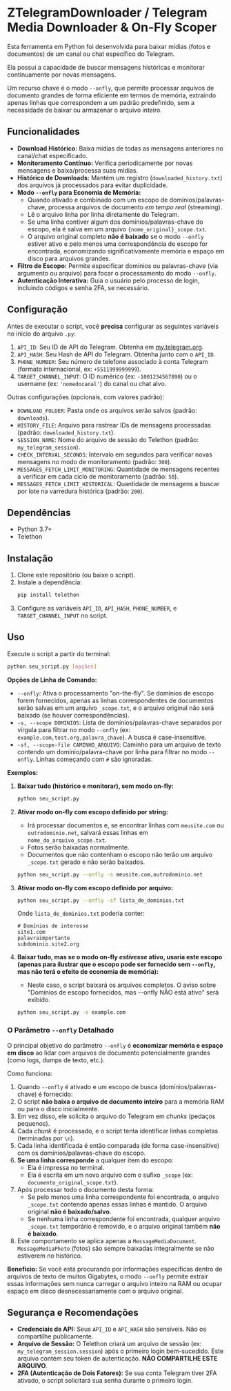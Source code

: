 # ZTelegramDownloader / Telegram Media Downloader & On-Fly Scoper

Esta ferramenta em Python foi desenvolvida para baixar mídias (fotos e documentos) de um canal ou chat específico do Telegram. 

Ela possui a capacidade de buscar mensagens históricas e monitorar continuamente por novas mensagens.

Um recurso chave é o modo `--onfly`, que permite processar arquivos de documento grandes de forma eficiente em termos de memória, extraindo apenas linhas que correspondem a um padrão predefinido, sem a necessidade de baixar ou armazenar o arquivo inteiro.

## Funcionalidades

*   **Download Histórico:** Baixa mídias de todas as mensagens anteriores no canal/chat especificado.
*   **Monitoramento Contínuo:** Verifica periodicamente por novas mensagens e baixa/processa suas mídias.
*   **Histórico de Downloads:** Mantém um registro (`downloaded_history.txt`) dos arquivos já processados para evitar duplicidade.
*   **Modo `--onfly` para Economia de Memória:**
    *   Quando ativado e combinado com um escopo de domínios/palavras-chave, processa arquivos de documento *em tempo real* (streaming).
    *   Lê o arquivo linha por linha diretamente do Telegram.
    *   Se uma linha contiver algum dos domínios/palavras-chave do escopo, ela é salva em um arquivo `{nome_original}_scope.txt`.
    *   O arquivo original completo **não é baixado** se o modo `--onfly` estiver ativo e pelo menos uma correspondência de escopo for encontrada, economizando significativamente memória e espaço em disco para arquivos grandes.
*   **Filtro de Escopo:** Permite especificar domínios ou palavras-chave (via argumento ou arquivo) para focar o processamento do modo `--onfly`.
*   **Autenticação Interativa:** Guia o usuário pelo processo de login, incluindo códigos e senha 2FA, se necessário.

## Configuração

Antes de executar o script, você **precisa** configurar as seguintes variáveis no início do arquivo `.py`:

1.  `API_ID`: Seu ID de API do Telegram. Obtenha em [my.telegram.org](https://my.telegram.org/apps).
2.  `API_HASH`: Seu Hash de API do Telegram. Obtenha junto com o `API_ID`.
3.  `PHONE_NUMBER`: Seu número de telefone associado à conta Telegram (formato internacional, ex: `+5511999999999`).
4.  `TARGET_CHANNEL_INPUT`: O ID numérico (ex: `-1001234567890`) ou o username (ex: `'nomedocanal'`) do canal ou chat alvo.

Outras configurações (opcionais, com valores padrão):
*   `DOWNLOAD_FOLDER`: Pasta onde os arquivos serão salvos (padrão: `downloads`).
*   `HISTORY_FILE`: Arquivo para rastrear IDs de mensagens processadas (padrão: `downloaded_history.txt`).
*   `SESSION_NAME`: Nome do arquivo de sessão do Telethon (padrão: `my_telegram_session`).
*   `CHECK_INTERVAL_SECONDS`: Intervalo em segundos para verificar novas mensagens no modo de monitoramento (padrão: `300`).
*   `MESSAGES_FETCH_LIMIT_MONITORING`: Quantidade de mensagens recentes a verificar em cada ciclo de monitoramento (padrão: `50`).
*   `MESSAGES_FETCH_LIMIT_HISTORICAL`: Quantidade de mensagens a buscar por lote na varredura histórica (padrão: `200`).

## Dependências

*   Python 3.7+
*   Telethon

## Instalação

1.  Clone este repositório (ou baixe o script).
2.  Instale a dependência:
    ```bash
    pip install telethon
    ```
3.  Configure as variáveis `API_ID`, `API_HASH`, `PHONE_NUMBER`, e `TARGET_CHANNEL_INPUT` no script.

## Uso

Execute o script a partir do terminal:

```bash
python seu_script.py [opções]
```

**Opções de Linha de Comando:**

*   `--onfly`: Ativa o processamento "on-the-fly". Se domínios de escopo forem fornecidos, apenas as linhas correspondentes de documentos serão salvas em um arquivo `_scope.txt`, e o arquivo original não será baixado (se houver correspondências).
*   `-s, --scope DOMINIOS`: Lista de domínios/palavras-chave separados por vírgula para filtrar no modo `--onfly` (ex: `example.com,test.org,palavra_chave`). A busca é case-insensitive.
*   `-sf, --scope-file CAMINHO_ARQUIVO`: Caminho para um arquivo de texto contendo um domínio/palavra-chave por linha para filtrar no modo `--onfly`. Linhas começando com `#` são ignoradas.

**Exemplos:**

1.  **Baixar tudo (histórico e monitorar), sem modo on-fly:**
    ```bash
    python seu_script.py
    ```

2.  **Ativar modo on-fly com escopo definido por string:**
    *   Irá processar documentos e, se encontrar linhas com `meusite.com` ou `outrodominio.net`, salvará essas linhas em `nome_do_arquivo_scope.txt`.
    *   Fotos serão baixadas normalmente.
    *   Documentos que não contenham o escopo não terão um arquivo `_scope.txt` gerado e não serão baixados.
    ```bash
    python seu_script.py --onfly -s meusite.com,outrodominio.net
    ```

3.  **Ativar modo on-fly com escopo definido por arquivo:**
    ```bash
    python seu_script.py --onfly -sf lista_de_dominios.txt
    ```
    Onde `lista_de_dominios.txt` poderia conter:
    ```
    # Domínios de interesse
    site1.com
    palavraimportante
    subdominio.site2.org
    ```

4.  **Baixar tudo, mas se o modo on-fly *estivesse* ativo, usaria este escopo (apenas para ilustrar que o escopo pode ser fornecido sem `--onfly`, mas não terá o efeito de economia de memória):**
    *   Neste caso, o script baixará os arquivos completos. O aviso sobre "Domínios de escopo fornecidos, mas --onfly NÃO está ativo" será exibido.
    ```bash
    python seu_script.py -s example.com
    ```

### O Parâmetro `--onfly` Detalhado

O principal objetivo do parâmetro `--onfly` é **economizar memória e espaço em disco** ao lidar com arquivos de documento potencialmente grandes (como logs, dumps de texto, etc.).

Como funciona:
1.  Quando `--onfly` é ativado e um escopo de busca (domínios/palavras-chave) é fornecido:
2.  O script **não baixa o arquivo de documento inteiro** para a memória RAM ou para o disco inicialmente.
3.  Em vez disso, ele solicita o arquivo do Telegram em *chunks* (pedaços pequenos).
4.  Cada *chunk* é processado, e o script tenta identificar linhas completas (terminadas por `\n`).
5.  Cada linha identificada é então comparada (de forma case-insensitive) com os domínios/palavras-chave do escopo.
6.  **Se uma linha corresponde** a qualquer item do escopo:
    *   Ela é impressa no terminal.
    *   Ela é escrita em um novo arquivo com o sufixo `_scope` (ex: `documento_original_scope.txt`).
7.  Após processar todo o documento desta forma:
    *   Se pelo menos uma linha correspondente foi encontrada, o arquivo `_scope.txt` contendo apenas essas linhas é mantido. O arquivo original **não é baixado/salvo**.
    *   Se nenhuma linha correspondente foi encontrada, qualquer arquivo `_scope.txt` temporário é removido, e o arquivo original também **não é baixado**.
8.  Este comportamento se aplica apenas a `MessageMediaDocument`. `MessageMediaPhoto` (fotos) são sempre baixadas integralmente se não estiverem no histórico.

**Benefício:** Se você está procurando por informações específicas dentro de arquivos de texto de muitos Gigabytes, o modo `--onfly` permite extrair essas informações sem nunca carregar o arquivo inteiro na RAM ou ocupar espaço em disco desnecessariamente com o arquivo original.

## Segurança e Recomendações

*   **Credenciais de API:** Seus `API_ID` e `API_HASH` são sensíveis. Não os compartilhe publicamente.
*   **Arquivo de Sessão:** O Telethon criará um arquivo de sessão (ex: `my_telegram_session.session`) após o primeiro login bem-sucedido. Este arquivo contém seu token de autenticação. **NÃO COMPARTILHE ESTE ARQUIVO**.
*   **2FA (Autenticação de Dois Fatores):** Se sua conta Telegram tiver 2FA ativado, o script solicitará sua senha durante o primeiro login.
